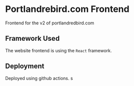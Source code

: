 # Portlandrebird.com Frontend
Frontend for the v2 of portlandredbird.com

## Framework Used
The website frontend is using the `React` framework.


## Deployment
Deployed using github actions.
s